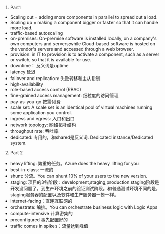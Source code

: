 01. Part1
   - Scaling out = adding more components in parallel to spread out a load.
   - Scaling up = making a component bigger or faster so that it can handle more load.
   - traffic-based autoscaling
   - on-premises: On-premise software is installed locally, on a company's own computers and servers;while Cloud-based software is hosted on the vendor's servers and accessed through a web browser.
   - provision:  in IT to provision is to activate a component, such as a server or switch, so that it is available for use.
   - downtime： 反义词是uptime
   - latency 延迟
   - failover and replication: 失败转移和主从复制
   - high-availability 
   - role-based access control (RBAC)
   - fine-grained access management: 细粒度的访问管理
   - pay-as-you-go 按需付费
   - scale set: A scale set is an identical pool of virtual machines running some application you control. 
   - ingress and egress: 入口和出口
   - network topology: 网络拓朴结构
   - throughput rate: 吞吐率
   - dedicated: 专用的，和shared是反义词. Dedicated instance/Dedicated system.
02. Part 2
   - heavy lifting: 繁重的任务。Azure does the heavy lifting for you
   - best-in-class: 一流的
   - shunt: 分流。You can shunt 10% of your users to the new version.
   - staging: 项目的3各阶段：development,staging,production.staging阶段是开发没问题了，到生产环境之前的验证测试阶段。和普通测试环境不同的是，staging服务器的配置以及软件和生产服务器一摸一样。
   - internet-facing：直连互联网的
   - orchestrate: 编排。You can orchestrate business logic with Logic Apps
   - compute-intensive 计算密集的
   - preconfigured 事先配置好的
   - traffic comes in spikes：流量达到峰值
